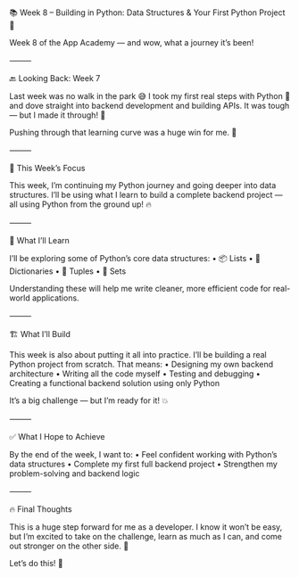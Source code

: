 📚 Week 8 – Building in Python: Data Structures & Your First Python Project 🚀
 
 Week 8 of the App Academy — and wow, what a journey it’s been!

⸻

🔙 Looking Back: Week 7

Last week was no walk in the park 😅
I took my first real steps with Python 🐍 and dove straight into backend development and building APIs. It was tough — but I made it through! 🙌

Pushing through that learning curve was a huge win for me. 💪

⸻

🔎 This Week’s Focus

This week, I’m continuing my Python journey and going deeper into data structures. I’ll be using what I learn to build a complete backend project — all using Python from the ground up! 🔥

⸻

🧠 What I’ll Learn

I’ll be exploring some of Python’s core data structures:
	•	📦 Lists
	•	📕 Dictionaries
	•	🧱 Tuples
	•	🧮 Sets

Understanding these will help me write cleaner, more efficient code for real-world applications.

⸻

🏗️ What I’ll Build

This week is also about putting it all into practice. I’ll be building a real Python project from scratch. That means:
	•	Designing my own backend architecture
	•	Writing all the code myself
	•	Testing and debugging
	•	Creating a functional backend solution using only Python

It’s a big challenge — but I’m ready for it! 💥

⸻

✅ What I Hope to Achieve

By the end of the week, I want to:
	•	Feel confident working with Python’s data structures
	•	Complete my first full backend project
	•	Strengthen my problem-solving and backend logic

⸻

🔥 Final Thoughts

This is a huge step forward for me as a developer.
I know it won’t be easy, but I’m excited to take on the challenge, learn as much as I can, and come out stronger on the other side. 💯

Let’s do this! 🚀
